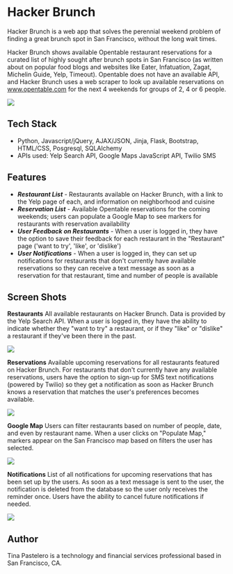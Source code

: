 # Hacker Brunch
Hacker Brunch is a web app that solves the perennial weekend problem of finding a great brunch spot in San Francisco, without the long wait times. 

Hacker Brunch shows available Opentable restaurant reservations for a curated list of highly sought after brunch spots in San Francisco (as written about on popular food blogs and websites like Eater, Infatuation, Zagat, Michelin Guide, Yelp, Timeout). Opentable does not have an available API, and Hacker Brunch uses a web scraper to look up available reservations on www.opentable.com for the next 4 weekends for groups of 2, 4 or 6 people.

<img src='https://github.com/tinapastelero/hacker-table/blob/master/static/homepage.png'>

Tech Stack
------
* Python, Javascript/jQuery, AJAX/JSON, Jinja, Flask, Bootstrap, HTML/CSS, Posgresql, SQLAlchemy
* APIs used: Yelp Search API, Google Maps JavaScript API, Twilio SMS

Features
------
* **_Restaurant List_** - Restaurants available on Hacker Brunch, with a link to the Yelp page of each, and information on neighborhood and cuisine
* **_Reservation List_** - Available Opentable reservations for the coming weekends; users can populate a Google Map to see markers for restaurants with reservation availability
* **_User Feedback on Restaurants_** - When a user is logged in, they have the option to save their feedback for each restaurant in the "Restaurant" page ('want to try', 'like', or 'dislike')
* **_User Notifications_** - When a user is logged in, they can set up notifications for restaurants that don't currently have available reservations so they can receive a text message as soon as a reservation for that restaurant, time and number of people is available

Screen Shots
------
**Restaurants**
All available restaurants on Hacker Brunch. Data is provided by the Yelp Search API. When a user is logged in, they have the ability to indicate whether they "want to try" a restaurant, or if they "like" or "dislike" a restaurant if they've been there in the past.

<img src='https://github.com/tinapastelero/hacker-table/blob/master/static/restaurants.png'>

**Reservations**
Available upcoming reservations for all restaurants featured on Hacker Brunch. For restaurants that don't currently have any available reservations, users have the option to sign-up for SMS text notifications (powered by Twilio) so they get a notification as soon as Hacker Brunch knows a reservation that matches the user's preferences becomes available.

<img src='https://github.com/tinapastelero/hacker-table/blob/master/static/reservations.png'>

**Google Map**
Users can filter restaurants based on number of people, date, and even by restaurant name. When a user clicks on "Populate Map," markers appear on the San Francisco map based on filters the user has selected.

<img src='https://github.com/tinapastelero/hacker-table/blob/master/static/googlemap.png'>

**Notifications**
List of all notifications for upcoming reservations that has been set up by the users. As soon as a text message is sent to the user, the notification is deleted from the database so the user only receives the reminder once. Users have the ability to cancel future notifications if needed.

<img src='https://github.com/tinapastelero/hacker-table/blob/master/static/notification.png'>

Author
------
Tina Pastelero is a technology and financial services professional based in San Francisco, CA.
